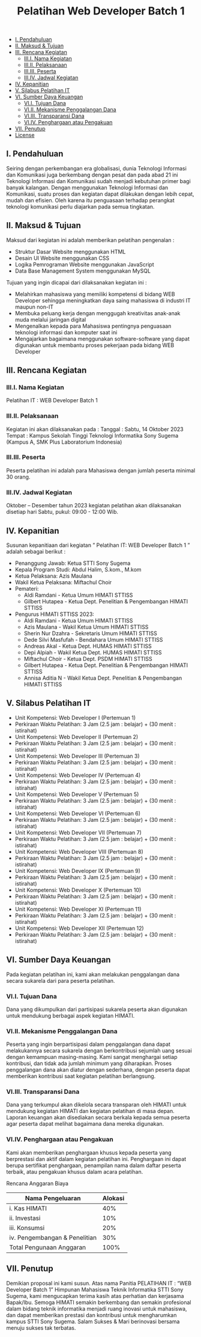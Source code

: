 <h1 align ="center" >Pelatihan Web Developer Batch 1</h1>
<br/>

  * [I. Pendahuluan](#i-pendahuluan)
  * [II. Maksud & Tujuan](#ii-maksud--tujuan)
  * [III. Rencana Kegiatan](#iii-rencana-kegiatan)
      - [III.I. Nama Kegiatan](#iiii-nama-kegiatan)
      - [III.II. Pelaksanaan](#iiiii-pelaksanaan)
      - [III.III. Peserta](#iiiiii-peserta)
      - [III.IV. Jadwal Kegiatan](#iiiiv-jadwal-kegiatan)
  * [IV. Kepanitian](#iv-kepanitian)
  * [V. Silabus Pelatihan IT](#v-silabus-pelatihan-it)
  * [VI. Sumber Daya Keuangan](#vi-sumber-daya-keuangan)
      - [VI.I. Tujuan Dana](#vii-tujuan-dana)
      - [VI.II. Mekanisme Penggalangan Dana](#viii-mekanisme-penggalangan-dana)
      - [VI.III. Transparansi Dana](#viiii-transparansi-dana)
      - [VI.IV. Penghargaan atau Pengakuan](#viiv-penghargaan-atau-pengakuan)
  * [VII. Penutup](#vii-penutup)
  * [License](#license)

## I. Pendahuluan
Seiring dengan perkembangan era globalisasi, dunia Teknologi Informasi dan Komunikasi juga berkembang dengan pesat dan pada abad 21 ini Teknologi Informasi dan Komunikasi sudah menjadi kebutuhan primer bagi banyak kalangan. Dengan menggunakan Teknologi Informasi dan Komunikasi, suatu proses dan kegiatan dapat dilakukan dengan lebih cepat, mudah dan efisien. Oleh karena itu penguasaan terhadap perangkat teknologi komunikasi perlu diajarkan pada semua tingkatan.

## II. Maksud & Tujuan
Maksud dari kegiatan ini adalah memberikan pelatihan pengenalan :
- Struktur Dasar Website menggunakan HTML
- Desain UI Website menggunakan CSS
- Logika Pemrograman Website menggunakan JavaScript
- Data Base Management System menggunakan MySQL

Tujuan yang ingin dicapai dari dilaksanakan kegiatan ini :
- Melahirkan mahasiswa yang memiliki kompetensi di bidang WEB Developer sehingga meningkatkan daya saing mahasiswa di industri IT maupun non-IT
- Membuka peluang kerja dengan menggugah kreativitas anak-anak muda melalui jaringan digital
- Mengenalkan kepada para Mahasiswa pentingnya penguasaan teknologi informasi dan komputer saat ini
- Mengajarkan bagaimana menggunakan software-software yang dapat digunakan untuk membantu proses pekerjaan pada bidang WEB Developer

## III. Rencana Kegiatan
### III.I. Nama Kegiatan
Pelatihan IT : WEB Developer Batch 1

### III.II. Pelaksanaan
Kegiatan ini akan dilaksanakan pada :
Tanggal : Sabtu, 14 Oktober 2023
Tempat : Kampus Sekolah Tinggi Teknologi Informatika Sony Sugema (Kampus A, SMK Plus Laboratorium Indonesia)

### III.III. Peserta
Peserta pelatihan ini adalah para Mahasiswa dengan jumlah peserta minimal 30 orang.

### III.IV. Jadwal Kegiatan
Oktober – Desember tahun 2023
kegiatan pelatihan akan dilaksanakan disetiap hari Sabtu, pukul: 09:00 - 12:00 Wib.

## IV. Kepanitian
Susunan kepanitiaan dari kegiatan ” Pelatihan IT: WEB Developer Batch 1 ” adalah sebagai berikut :
- Penanggung Jawab: Ketua STTI Sony Sugema
- Kepala Program Studi: Abdul Halim, S.kom., M.kom
- Ketua Pelaksana: Azis Maulana
- Wakil Ketua Pelaksana: Miftachul Choir
- Pemateri:
  - Aldi Ramdani - Ketua Umum HIMATI STTISS
  - Gilbert Hutapea - Ketua Dept. Penelitian & Pengembangan HIMATI STTISS
- Pengurus HIMATI STTISS 2023:
  - Aldi Ramdani - Ketua Umum HIMATI STTISS
  - Azis Maulana - Wakil Ketua Umum HIMATI STTISS
  - Sherin Nur Dzahra - Sekretaris Umum HIMATI STTISS
  - Dede Silvi Masfufah - Bendahara Umum HIMATI STTISS
  - Andreas Akal - Ketua Dept. HUMAS HIMATI STTISS
  - Depi Alpiah - Wakil Ketua Dept. HUMAS HIMATI STTISS
  - Miftachul Choir - Ketua Dept. PSDM HIMATI STTISS
  - Gilbert Hutapea - Ketua Dept. Penelitian & Pengembangan HIMATI STTISS
  - Annisa Aditia N - Wakil Ketua Dept. Penelitian & Pengembangan HIMATI STTISS

## V. Silabus Pelatihan IT
- Unit Kompetensi: Web Developer I (Pertemuan 1)
- Perkiraan Waktu Pelatihan: 3 Jam (2.5 jam : belajar) + (30 menit : istirahat)
- Unit Kompetensi: Web Developer II (Pertemuan 2)
- Perkiraan Waktu Pelatihan: 3 Jam (2.5 jam : belajar) + (30 menit : istirahat)
- Unit Kompetensi: Web Developer III (Pertemuan 3)
- Perkiraan Waktu Pelatihan: 3 Jam (2.5 jam : belajar) + (30 menit : istirahat)
- Unit Kompetensi: Web Developer IV (Pertemuan 4)
- Perkiraan Waktu Pelatihan: 3 Jam (2.5 jam : belajar) + (30 menit : istirahat)
- Unit Kompetensi: Web Developer V (Pertemuan 5)
- Perkiraan Waktu Pelatihan: 3 Jam (2.5 jam : belajar) + (30 menit : istirahat)
- Unit Kompetensi: Web Developer VI (Pertemuan 6)
- Perkiraan Waktu Pelatihan: 3 Jam (2.5 jam : belajar) + (30 menit : istirahat)
- Unit Kompetensi: Web Developer VII (Pertemuan 7)
- Perkiraan Waktu Pelatihan: 3 Jam (2.5 jam : belajar) + (30 menit : istirahat)
- Unit Kompetensi: Web Developer VIII (Pertemuan 8)
- Perkiraan Waktu Pelatihan: 3 Jam (2.5 jam : belajar) + (30 menit : istirahat)
- Unit Kompetensi: Web Developer IX (Pertemuan 9)
- Perkiraan Waktu Pelatihan: 3 Jam (2.5 jam : belajar) + (30 menit : istirahat)
- Unit Kompetensi: Web Developer X (Pertemuan 10)
- Perkiraan Waktu Pelatihan: 3 Jam (2.5 jam : belajar) + (30 menit : istirahat)
- Unit Kompetensi: Web Developer XI (Pertemuan 11)
- Perkiraan Waktu Pelatihan: 3 Jam (2.5 jam : belajar) + (30 menit : istirahat)
- Unit Kompetensi: Web Developer XII (Pertemuan 12)
- Perkiraan Waktu Pelatihan: 3 Jam (2.5 jam : belajar) + (30 menit : istirahat)

## VI. Sumber Daya Keuangan
Pada kegiatan pelatihan ini, kami akan melakukan penggalangan dana secara sukarela dari para peserta pelatihan.

### VI.I. Tujuan Dana
Dana yang dikumpulkan dari partisipasi sukarela peserta akan digunakan untuk mendukung berbagai aspek kegiatan HIMATI.

### VI.II. Mekanisme Penggalangan Dana
Peserta yang ingin berpartisipasi dalam penggalangan dana dapat melakukannya secara sukarela dengan berkontribusi sejumlah uang sesuai dengan kemampuan masing-masing. Kami sangat menghargai setiap kontribusi, dan tidak ada jumlah minimum yang diharapkan. Proses penggalangan dana akan diatur dengan sederhana, dengan peserta dapat memberikan kontribusi saat kegiatan pelatihan berlangsung.

### VI.III. Transparansi Dana
Dana yang terkumpul akan dikelola secara transparan oleh HIMATI untuk mendukung kegiatan HIMATI dan kegiatan pelatihan di masa depan. Laporan keuangan akan disediakan secara berkala kepada semua peserta agar peserta dapat melihat bagaimana dana mereka digunakan.

### VI.IV. Penghargaan atau Pengakuan
Kami akan memberikan penghargaan khusus kepada peserta yang berprestasi dan aktif dalam kegiatan pelatihan ini. Penghargaan ini dapat berupa sertifikat penghargaan, penampilan nama dalam daftar peserta terbaik, atau pengakuan khusus dalam acara pelatihan.

Rencana Anggaran Biaya

| Nama Pengeluaran | Alokasi |
| --- | --- |
| i. Kas HIMATI | 40% |
| ii. Investasi | 10% |
| iii. Konsumsi | 20% |
| iv. Pengembangan & Penelitian | 30% |
| Total Pengunaan Anggaran | 100% |

## VII. Penutup
Demikian proposal ini kami susun. Atas nama Panitia PELATIHAN IT : “WEB Developer Batch 1” Himpunan Mahasiswa Teknik Informatika STTI Sony Sugema, kami mengucapkan terima kasih atas perhatian dan kerjasama Bapak/Ibu. Semoga HIMATI semakin berkembang dan semakin profesional dalam bidang teknik informatika menjadi ruang inovasi untuk mahasiswa, dan dapat memberikan prestasi dan kontribusi untuk mengharumkan kampus STTI Sony Sugema. Salam Sukses & Mari berinovasi bersama menuju sukses tak terbatas.
